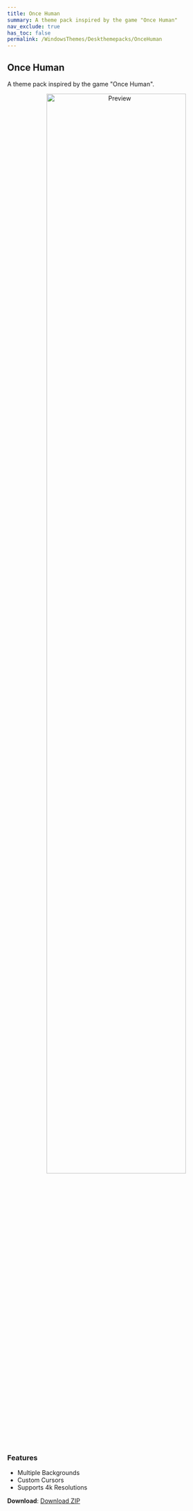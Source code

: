 ```yaml
---
title: Once Human
summary: A theme pack inspired by the game "Once Human"
nav_exclude: true
has_toc: false
permalink: /WindowsThemes/Deskthemepacks/OnceHuman
---
```


## Once Human
A theme pack inspired by the game "Once Human".

<div align="center">
    <img src="https://gitlab.com/the-back-room/deskthemepacks/sfw/once-human/-/raw/main/Extras/Preview.bmp" alt="Preview" width="80%" />
</div>

### Features

- Multiple Backgrounds
- Custom Cursors
- Supports 4k Resolutions

**Download**: [Download ZIP](https://gitlab.com/the-back-room/deskthemepacks/sfw/once-human/-/archive/main/once-human-main.zip)